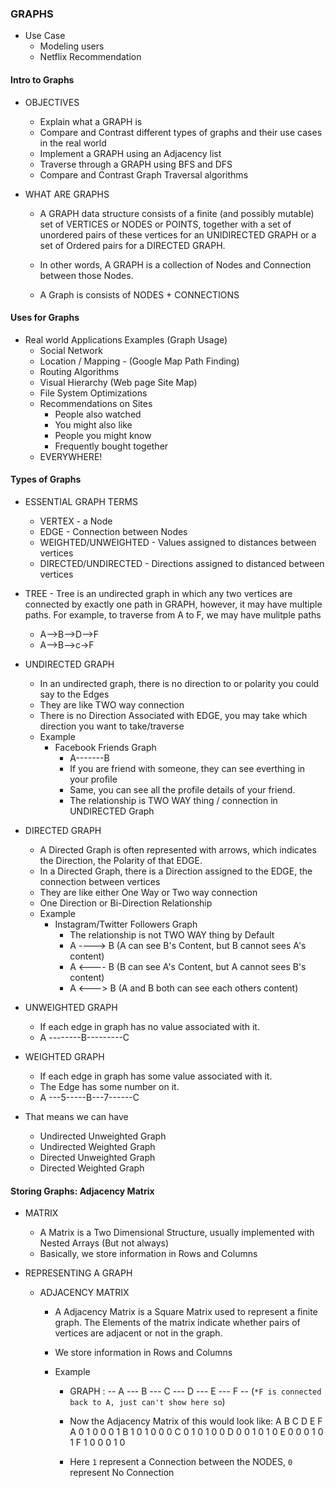 ### GRAPHS

- Use Case
  - Modeling users
  - Netflix Recommendation

#### Intro to Graphs

- OBJECTIVES

  - Explain what a GRAPH is
  - Compare and Contrast different types of graphs and their use cases in the real world
  - Implement a GRAPH using an Adjacency list
  - Traverse through a GRAPH using BFS and DFS
  - Compare and Contrast Graph Traversal algorithms

- WHAT ARE GRAPHS

  - A GRAPH data structure consists of a finite (and possibly mutable) set of VERTICES or NODES or POINTS,
    together with a set of unordered pairs of these vertices for an UNIDIRECTED GRAPH or a set of Ordered
    pairs for a DIRECTED GRAPH.

  - In other words, A GRAPH is a collection of Nodes and Connection between those Nodes.
  - A Graph is consists of NODES + CONNECTIONS

#### Uses for Graphs

- Real world Applications Examples (Graph Usage)
  - Social Network
  - Location / Mapping - (Google Map Path Finding)
  - Routing Algorithms
  - Visual Hierarchy (Web page Site Map)
  - File System Optimizations
  - Recommendations on Sites
    - People also watched
    - You might also like
    - People you might know
    - Frequently bought together
  - EVERYWHERE!

#### Types of Graphs

- ESSENTIAL GRAPH TERMS

  - VERTEX - a Node
  - EDGE - Connection between Nodes
  - WEIGHTED/UNWEIGHTED - Values assigned to distances between vertices
  - DIRECTED/UNDIRECTED - Directions assigned to distanced between vertices

- TREE - Tree is an undirected graph in which any two vertices are connected by exactly one path
  in GRAPH, however, it may have multiple paths. For example, to traverse from A to F, we may have
  mulitple paths

  - A-->B-->D-->F
  - A-->B-->c->F

- UNDIRECTED GRAPH

  - In an undirected graph, there is no direction to or polarity you could say to the Edges
  - They are like TWO way connection
  - There is no Direction Associated with EDGE, you may take which direction you want to take/traverse
  - Example
    - Facebook Friends Graph
      - A-------B
      - If you are friend with someone, they can see everthing in your profile
      - Same, you can see all the profile details of your friend.
      - The relationship is TWO WAY thing / connection in UNDIRECTED Graph

- DIRECTED GRAPH

  - A Directed Graph is often represented with arrows, which indicates the Direction, the Polarity of that EDGE.
  - In a Directed Graph, there is a Direction assigned to the EDGE, the connection between vertices
  - They are like either One Way or Two way connection
  - One Direction or Bi-Direction Relationship
  - Example
    - Instagram/Twitter Followers Graph
      - The relationship is not TWO WAY thing by Default
      - A ----> B (A can see B's Content, but B cannot sees A's content)
      - A <---- B (B can see A's Content, but A cannot sees B's content)
      - A <---> B (A and B both can see each others content)

- UNWEIGHTED GRAPH

  - If each edge in graph has no value associated with it.
  - A --------B---------C

- WEIGHTED GRAPH

  - If each edge in graph has some value associated with it.
  - The Edge has some number on it.
  - A ---5-----B---7------C

- That means we can have
  - Undirected Unweighted Graph
  - Undirected Weighted Graph
  - Directed Unweighted Graph
  - Directed Weighted Graph

#### Storing Graphs: Adjacency Matrix

- MATRIX

  - A Matrix is a Two Dimensional Structure, usually implemented with Nested Arrays (But not always)
  - Basically, we store information in Rows and Columns

- REPRESENTING A GRAPH

  - ADJACENCY MATRIX

    - A Adjacency Matrix is a Square Matrix used to represent a finite graph. The Elements of the
      matrix indicate whether pairs of vertices are adjacent or not in the graph.

    - We store information in Rows and Columns
    - Example

      - GRAPH : -- A --- B --- C --- D --- E --- F -- (`*F is connected back to A, just can't show here so`)
      - Now the Adjacency Matrix of this would look like:
        A B C D E F
        A 0 1 0 0 0 1
        B 1 0 1 0 0 0
        C 0 1 0 1 0 0
        D 0 0 1 0 1 0
        E 0 0 0 1 0 1
        F 1 0 0 0 1 0

      - Here `1` represent a Connection between the NODES, `0` represent No Connection
